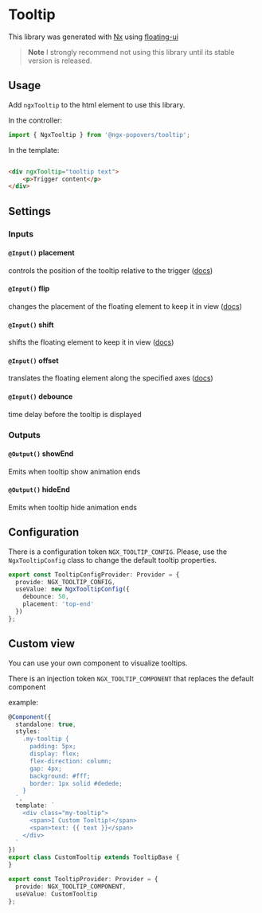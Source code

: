 # Tooltip

This library was generated with [Nx](https://nx.dev) using [floating-ui](https://floating-ui.com/)

> **Note**
> I strongly recommend not using this library until its stable version is released.

## Usage

Add `ngxTooltip` to the html element to use this library.

In the controller:

```typescript
import { NgxTooltip } from '@ngx-popovers/tooltip';
```

In the template:

```html

<div ngxTooltip="tooltip text">
    <p>Trigger content</p>
</div>
```

## Settings

### Inputs

#### `@Input()` **placement** 

controls the position of the tooltip relative to the trigger ([docs](https://floating-ui.com/docs/tutorial#placements))

#### `@Input()` **flip** 

changes the placement of the floating element to keep it in view ([docs](https://floating-ui.com/docs/flip))

#### `@Input()` **shift** 

shifts the floating element to keep it in view ([docs](https://floating-ui.com/docs/shift))

#### `@Input()` **offset**

translates the floating element along the specified axes ([docs](https://floating-ui.com/docs/offset))

#### `@Input()` **debounce** 

time delay before the tooltip is displayed

### Outputs

#### `@Output()` **showEnd**

Emits when tooltip show animation ends

#### `@Output()` **hideEnd**

Emits when tooltip hide animation ends

## Configuration

There is a configuration token `NGX_TOOLTIP_CONFIG`. 
Please, use the `NgxTooltipConfig` class to change the  default tooltip properties.

```typescript
export const TooltipConfigProvider: Provider = {
  provide: NGX_TOOLTIP_CONFIG,
  useValue: new NgxTooltipConfig({
    debounce: 50,
    placement: 'top-end'
  })
};
```

## Custom view

You can use your own component to visualize tooltips.

There is an injection token `NGX_TOOLTIP_COMPONENT` that replaces the default component

example:

```typescript
@Component({
  standalone: true,
  styles: `
    .my-tooltip {
      padding: 5px;
      display: flex;
      flex-direction: column;
      gap: 4px;
      background: #fff;
      border: 1px solid #dedede;
    }
  `,
  template: `
    <div class="my-tooltip">
      <span>I Custom Tooltip!</span>
      <span>text: {{ text }}</span>
    </div>
  `
})
export class CustomTooltip extends TooltipBase {
}

export const TooltipProvider: Provider = {
  provide: NGX_TOOLTIP_COMPONENT,
  useValue: CustomTooltip
};
```

